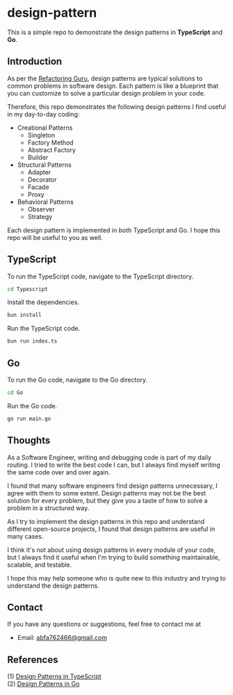 # design-pattern

This is a simple repo to demonstrate the design patterns in **TypeScript** and **Go**.

## Introduction

As per the [Refactoring Guru](https://refactoring.guru/design-patterns), 
design patterns are typical solutions to common problems in software design. 
Each pattern is like a blueprint that you can customize to solve a particular design problem in your code.

Therefore, this repo demonstrates the following design patterns I find useful in my day-to-day coding:
- Creational Patterns
  - Singleton
  - Factory Method
  - Abstract Factory
  - Builder
- Structural Patterns
  - Adapter
  - Decorator
  - Facade
  - Proxy
- Behavioral Patterns
  - Observer
  - Strategy

Each design pattern is implemented in both TypeScript and Go.
I hope this repo will be useful to you as well.

## TypeScript

To run the TypeScript code, navigate to the TypeScript directory.
```bash
cd Typescript
```

Install the dependencies.
```bash
bun install
```

Run the TypeScript code.
```bash
bun run index.ts
```

## Go

To run the Go code, navigate to the Go directory.
```bash
cd Go
```

Run the Go code.
```bash
go run main.go
```

## Thoughts
As a Software Engineer, writing and debugging code is part of my daily routing.
I tried to write the best code I can, but I always find myself writing the same code over and over again.

I found that many software engineers find design patterns unnecessary, I agree with them to some extent.
Design patterns may not be the best solution for every problem, but they give you a taste of how to solve a problem in a structured way.

As I try to implement the design patterns in this repo and understand different open-source projects, I found that design patterns are useful in many cases.

I think it's not about using design patterns in every module of your code, but I always find it useful when I'm trying to build something 
maintainable, scalable, and testable.

I hope this may help someone who is quite new to this industry and trying to understand the design patterns.

## Contact

If you have any questions or suggestions, feel free to contact me at
- Email: [abfa762466@gmail.com](mailto:abfa762466@gmail.com)

## References
(1) [Design Patterns in TypeScript](https://refactoring.guru/design-patterns/typescript)  
(2) [Design Patterns in Go](https://refactoring.guru/design-patterns/go)
